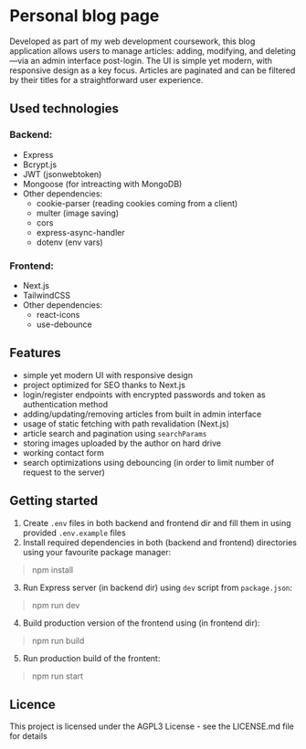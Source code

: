 # Personal blog page

Developed as part of my web development coursework, this blog application allows users to manage articles: adding, modifying, and deleting—via an admin interface post-login. 
The UI is simple yet modern, with responsive design as a key focus. Articles are paginated and can be filtered by their titles for a straightforward user experience.

## Used technologies

### Backend:
- Express
- Bcrypt.js
- JWT (jsonwebtoken)
- Mongoose (for intreacting with MongoDB)
- Other dependencies:
    - cookie-parser (reading cookies coming from a client)
    - multer (image saving)
    - cors
    - express-async-handler
    - dotenv (env vars)

### Frontend:
- Next.js
- TailwindCSS
- Other dependencies:
    - react-icons
    - use-debounce

## Features
- simple yet modern UI with responsive design
- project optimized for SEO thanks to Next.js
- login/register endpoints with encrypted passwords and token as authentication method
- adding/updating/removing articles from built in admin interface
- usage of static fetching with path revalidation (Next.js)
- article search and pagination using `searchParams`
- storing images uploaded by the author on hard drive
- working contact form
- search optimizations using debouncing (in order to limit number of request to the server)

## Getting started
1. Create `.env` files in both backend and frontend dir and fill them in using provided `.env.example` files
2. Install required dependencies in both (backend and frontend) directories using your favourite package manager:
> npm install
3. Run Express server (in backend dir) using `dev` script from `package.json`:
> npm run dev
4. Build production version of the frontend using (in frontend dir):
> npm run build
5. Run production build of the frontent:
> npm run start

## Licence 
This project is licensed under the AGPL3 License - see the LICENSE.md file for details
